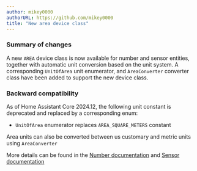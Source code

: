 ```yaml
---
author: mikey0000
authorURL: https://github.com/mikey0000
title: "New area device class"
---
```


### Summary of changes
A new `AREA` device class is now available for number and sensor entities, together with automatic unit conversion based on the unit system.
A corresponding `UnitOfArea` unit enumerator, and `AreaConverter` converter class have been added to support the new device class.

### Backward compatibility
As of Home Assistant Core 2024.12, the following unit constant is deprecated and replaced by a corresponding enum:

- `UnitOfArea` enumerator replaces `AREA_SQUARE_METERS` constant

Area units can also be converted between us customary and metric units using `AreaConverter`

More details can be found in the [Number documentation](/docs/core/entity/number#available-device-classes) and [Sensor documentation](/docs/core/entity/sensor#available-device-classes)
